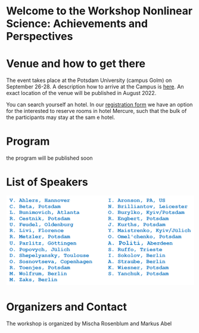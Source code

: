 # Welcome to the Workshop Nonlinear Science: Achievements and Perspectives 


# Venue and how to get there

The event takes place at the Potsdam University (campus Golm) on September 26-28.
A description how to arrive at the Campus is [here](https://www.uni-potsdam.de/en/llw/how-to-find-us/campus-golm#:~:text=Campus%20Golm%20of%20Potsdam%20University,606%2C%20X1%2C%20and%2061). An exact location of the venue will be published in August 2022.

You can search yourself an hotel. In our [registration form](https://docs.google.com/forms/d/e/1FAIpQLSd-XxtzKu7zAfEXQbVncvdzc_SGYSw2eEE1XA1kyOQFvO0E3g/viewform?usp=sf_link) we have an option for the interested to reserve rooms in hotel Mercure, such that the bulk of 
the participants may stay at the sam e hotel.



# Program
the program will be published soon

# List of Speakers

![Preliminary list of speakers](/images/two_columns.png)

# Organizers and Contact
The workshop is organized by Mischa Rosenblum and Markus Abel


